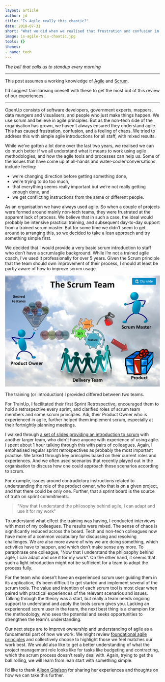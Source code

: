 ```yaml
---
layout: article
author: jd
title: "Is Agile really this chaotic?"
date: 2018-07-31
short: "What we did when we realised that frustration and confusion in the organisation was caused by lack of understanding of our chosen project management methodology."
image: is-agile-this-chaotic.jpg
tools: {}
themes:
- name: tech
---
```


_The bell that calls us to standup every morning_

-----

This post assumes a working knowledge of [Agile](http://agilemanifesto.org/principles.html) and [Scrum](http://www.scrumguides.org/scrum-guide.html).

I'd suggest familiarising oneself with these to get the most out of this review of our experiences.

-----

OpenUp consists of software developers, government experts, mappers, data mungers and visualisers, and people who just make things happen. We use scrum and believe in agile principles. But as the non-tech side of the organisation has grown, we haven’t always ensured they understand agile. This has caused frustration, confusion, and a feeling of chaos. We tried to address this with simple agile introductions for all staff, with mixed results.

While we’ve gotten a lot done over the last two years, we realised we can do much better if we all understand what it means to work using agile methodologies, and how the agile tools and processes can help us. Some of the issues that have come up at all-hands and water-cooler conversations include feeling:

- we’re changing direction before getting something done,
- we’re trying to do too much,
- that everything seems really important but we’re not really getting enough done, and
- we get conflicting instructions from the same or different people.

As an organisation we have always used agile. So when a couple of projects were formed around mainly non-tech teams, they were frustrated at the apparent lack of process. We believe that in such a case, the ideal would probably be intensive practical training, and subsequent day-to-day support from a trained scrum master. But for some time we didn’t seem to get around to arranging this, so we decided to take a lean approach and try something simple first.

We decided that I would provide a very basic scrum introduction to staff who don’t have a scrum/agile background. While I’m not a trained agile coach, I’ve used it professionally for over 5 years. Given the Scrum principle that the team should own improvement of their process, I should at least be partly aware of how to improve scrum usage.

[![](/img/articles/is-agile-this-chaotic/the-scrum-team.png)](https://www.slideshare.net/arriellemali/scrum-101-introduction-to-scrum)

The training (or introduction) I provided differed between two teams.

For TrainUp, I facilitated their first Sprint Retrospective, encouraged them to hold a retrospective every sprint, and clarified roles of scrum team members and some scrum principles. Adi, their Product Owner who is experienced in agile, further helped them implement scrum, especially at their fortnightly planning meetings.

I walked through [a set of slides providing an introduction to scrum](https://www.slideshare.net/arriellemali/scrum-101-introduction-to-scrum) with another larger team, who didn't have anyone with experience of using agile. I spent about 1 hour talking through this with pairs of colleagues. Again, I emphasised regular sprint retrospectives as probably the most important practise. We talked through key principles based on their current roles and experiences. And we often used scenarios that recently played out in the organisation to discuss how one could approach those scenarios according to scrum.

For example, issues around contradictory instructions related to understanding the role of the product owner, who that is on a given project, and that there could be only one. Further, that a sprint board is the source of truth on sprint commitments.

> "Now that I understand the philosophy behind agile, I can adapt and use it for my work"

To understand what effect the training was having, I conducted interviews with most of my colleagues. The results were mixed. The sense of chaos is significantly reduced across the board. Tech and non-tech colleagues now have more of a common vocabulary for discussing and resolving challenges. We are also more aware of why we are doing something, which activities have to happen, and which don’t make sense any more. To paraphrase one colleague, "Now that I understand the philosophy behind agile, I can adapt and use it for my work". On the other hand, it seems that such a light introduction might not be sufficient for a team to adopt the process fully.

For the team who doesn’t have an experienced scrum user guiding them in its application, it’s been difficult to get started and implement several of the scrum tools. The value and intention of each scrum tool is most clear when paired with practical experiences of the relevant scenarios and issues. Talking through the theory was a start, but really a team needs ongoing support to understand and apply the tools scrum gives you. Lacking an experienced scrum user in the team, the next best thing is a champion for the methodology, who sees the potential and seeks opportunities to strengthen the team's understanding.

Our next steps are to improve ownership and understanding of agile as a fundamental part of how we work. We might review [foundational agile principles](http://agilemanifesto.org/) and collectively choose to highlight those we feel matches our work best. We would also like to get a better understanding of what the project management role looks like for tasks like budgeting and contracting, which the scrum process doesn’t really deal with. Again, trying to get the ball rolling, we will learn from lean start with something simple.

I’d like to thank [Alison Gitelson](http://www.canbeedone.co.za/about-us/) for sharing her experiences and thoughts on how we can take this further.
